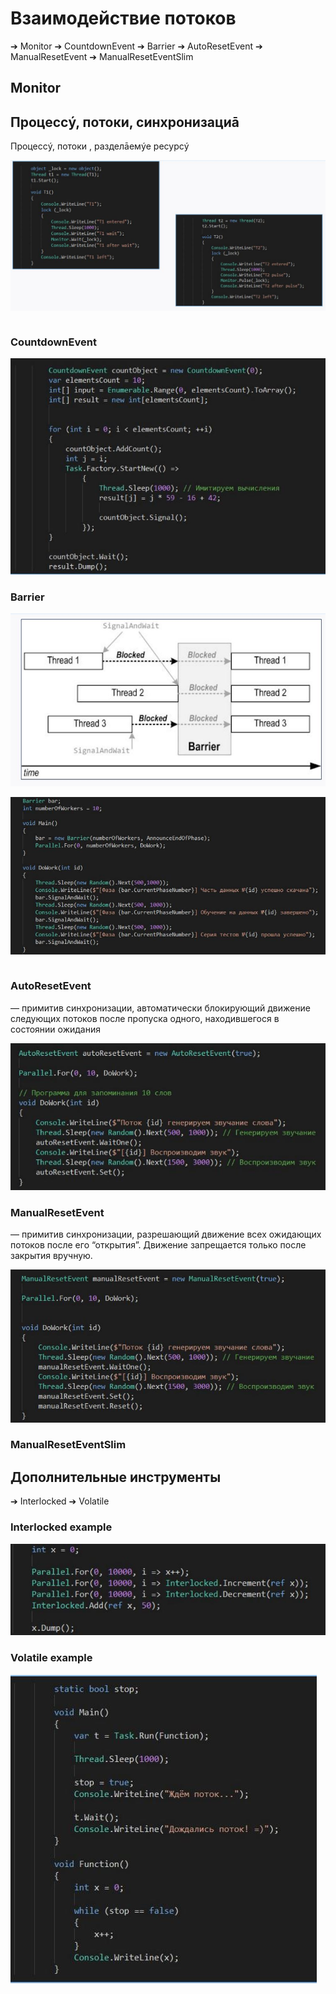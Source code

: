# Взаимодействие потоков

➔ Monitor
➔ CountdownEvent
➔ Barrier
➔ AutoResetEvent
➔ ManualResetEvent
➔ ManualResetEventSlim

## Monitor


## Процессý, потоки, синхронизациā

Процессý, потоки , разделāемýе ресурсý

![img](https://github.com/IlyaGall/C-/blob/main/39%20%D0%92%D0%B7%D0%B0%D0%B8%D0%BC%D0%BE%D0%B4%D0%B5%D0%B9%D1%81%D1%82%D0%B2%D0%B8%D0%B5%20%D0%BF%D0%BE%D1%82%D0%BE%D0%BA%D0%BE%D0%B2/IMG/1.JPG)

```c#

```

### CountdownEvent

![img](https://github.com/IlyaGall/C-/blob/main/39%20%D0%92%D0%B7%D0%B0%D0%B8%D0%BC%D0%BE%D0%B4%D0%B5%D0%B9%D1%81%D1%82%D0%B2%D0%B8%D0%B5%20%D0%BF%D0%BE%D1%82%D0%BE%D0%BA%D0%BE%D0%B2/IMG/2.JPG)

### Barrier

![img](https://github.com/IlyaGall/C-/blob/main/39%20%D0%92%D0%B7%D0%B0%D0%B8%D0%BC%D0%BE%D0%B4%D0%B5%D0%B9%D1%81%D1%82%D0%B2%D0%B8%D0%B5%20%D0%BF%D0%BE%D1%82%D0%BE%D0%BA%D0%BE%D0%B2/IMG/3.JPG)

![img](https://github.com/IlyaGall/C-/blob/main/39%20%D0%92%D0%B7%D0%B0%D0%B8%D0%BC%D0%BE%D0%B4%D0%B5%D0%B9%D1%81%D1%82%D0%B2%D0%B8%D0%B5%20%D0%BF%D0%BE%D1%82%D0%BE%D0%BA%D0%BE%D0%B2/IMG/4.JPG)

```c#

```

### AutoResetEvent

— примитив синхронизации, автоматически блокирующий движение следующих потоков после пропуска одного, находившегося в состоянии ожидания

![img](https://github.com/IlyaGall/C-/blob/main/39%20%D0%92%D0%B7%D0%B0%D0%B8%D0%BC%D0%BE%D0%B4%D0%B5%D0%B9%D1%81%D1%82%D0%B2%D0%B8%D0%B5%20%D0%BF%D0%BE%D1%82%D0%BE%D0%BA%D0%BE%D0%B2/IMG/5.JPG)


### ManualResetEvent

— примитив синхронизации, разрешающий движение всех ожидающих потоков после его “открытия”.  Движение запрещается только после закрытия вручную.

![img](https://github.com/IlyaGall/C-/blob/main/39%20%D0%92%D0%B7%D0%B0%D0%B8%D0%BC%D0%BE%D0%B4%D0%B5%D0%B9%D1%81%D1%82%D0%B2%D0%B8%D0%B5%20%D0%BF%D0%BE%D1%82%D0%BE%D0%BA%D0%BE%D0%B2/IMG/6.JPG)

### ManualResetEventSlim

## Дополнительные инструменты

➔ Interlocked
➔ Volatile

### Interlocked example

![img](https://github.com/IlyaGall/C-/blob/main/39%20%D0%92%D0%B7%D0%B0%D0%B8%D0%BC%D0%BE%D0%B4%D0%B5%D0%B9%D1%81%D1%82%D0%B2%D0%B8%D0%B5%20%D0%BF%D0%BE%D1%82%D0%BE%D0%BA%D0%BE%D0%B2/IMG/7.JPG)

### Volatile example

![img](https://github.com/IlyaGall/C-/blob/main/39%20%D0%92%D0%B7%D0%B0%D0%B8%D0%BC%D0%BE%D0%B4%D0%B5%D0%B9%D1%81%D1%82%D0%B2%D0%B8%D0%B5%20%D0%BF%D0%BE%D1%82%D0%BE%D0%BA%D0%BE%D0%B2/IMG/8.JPG)
